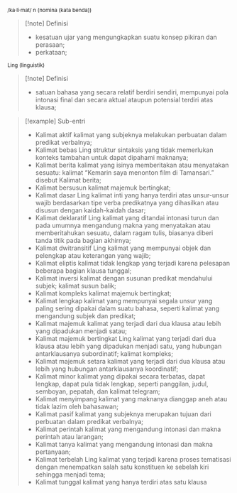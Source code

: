<small>/ka·li·mat/ n (nomina (kata benda))
</small>
>[!note] Definisi
> - kesatuan ujar yang mengungkapkan suatu konsep pikiran dan perasaan;
> - perkataan;

<small>Ling (linguistik)</small>
>[!note] Definisi
> - satuan bahasa yang secara relatif berdiri sendiri, mempunyai pola intonasi final dan secara aktual ataupun potensial terdiri atas klausa;

>[!example] Sub-entri
>- Kalimat aktif 
>  kalimat yang subjeknya melakukan perbuatan dalam predikat verbalnya;
>- Kalimat bebas 
>  Ling 
>  struktur sintaksis yang tidak memerlukan konteks tambahan untuk dapat dipahami maknanya;
>- Kalimat berita 
>  kalimat yang isinya memberitakan atau menyatakan sesuatu: kalimat “Kemarin saya menonton film di Tamansari.” disebut Kalimat berita;
>- Kalimat bersusun 
>  kalimat majemuk bertingkat;
>- Kalimat dasar 
>  Ling 
>  kalimat inti yang hanya terdiri atas unsur-unsur wajib berdasarkan tipe verba predikatnya yang dihasilkan atau disusun dengan kaidah-kaidah dasar;
>- Kalimat deklaratif 
>  Ling 
>  kalimat yang ditandai intonasi turun dan pada umumnya mengandung makna yang menyatakan atau memberitahukan sesuatu, dalam ragam tulis, biasanya diberi tanda titik pada bagian akhirnya;
>- Kalimat dwitransitif 
>  Ling 
>  kalimat yang mempunyai objek dan pelengkap atau keterangan yang wajib;
>- Kalimat eliptis 
>  kalimat tidak lengkap yang terjadi karena pelesapan beberapa bagian klausa tunggal;
>- Kalimat inversi 
>  kalimat dengan susunan predikat mendahului subjek; kalimat susun balik;
>- Kalimat kompleks kalimat majemuk bertingkat;
>- Kalimat lengkap 
>  kalimat yang mempunyai segala unsur yang paling sering dipakai dalam suatu bahasa, seperti kalimat yang mengandung subjek dan predikat;
>- Kalimat majemuk 
>  kalimat yang terjadi dari dua klausa atau lebih yang dipadukan menjadi satau;
>- Kalimat majemuk bertingkat 
>  Ling 
>  kalimat yang terjadi dari dua klausa atau lebih yang dipadukan menjadi satu, yang hubungan antarklausanya subordinatif; kalimat kompleks;
>- Kalimat majemuk setara 
>  kalimat yang terjadi dari dua klausa atau lebih yang hubungan antarklausanya koordinatif;
>- Kalimat minor 
>  kalimat yang dipakai secara terbatas, dapat lengkap, dapat pula tidak lengkap, seperti panggilan, judul, semboyan, pepatah, dan kalimat telegram;
>- Kalimat menyimpang 
>  kalimat yang maknanya dianggap aneh atau tidak lazim oleh bahasawan;
>- Kalimat pasif 
>  kalimat yang subjeknya merupakan tujuan dari perbuatan dalam predikat verbalnya;
>- Kalimat perintah 
>  kalimat yang mengandung intonasi dan makna perintah atau larangan;
>- Kalimat tanya 
>  kalimat yang mengandung intonasi dan makna pertanyaan;
>- Kalimat terbelah 
>  Ling kalimat 
>  yang terjadi karena proses tematisasi dengan menempatkan salah satu konstituen ke sebelah kiri sehingga menjadi tema;
>- Kalimat tunggal 
>  kalimat yang hanya terdiri atas satu klausa